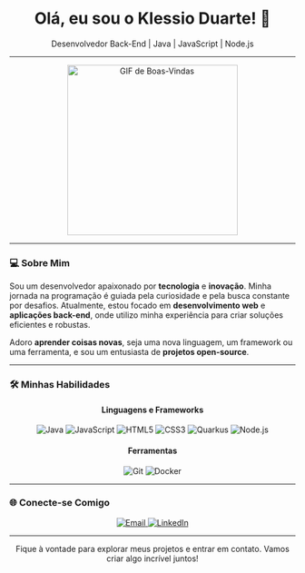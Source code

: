 <h1 align="center">Olá, eu sou o Klessio Duarte! 👋</h1>
<p align="center">Desenvolvedor Back-End | Java | JavaScript | Node.js</p>

---

<div align="center">
  <img src="https://media.giphy.com/media/qgM4mE95bY6dC/giphy.gif" alt="GIF de Boas-Vindas" width="300"/>
</div>

---

### 💻 Sobre Mim

Sou um desenvolvedor apaixonado por **tecnologia** e **inovação**. Minha jornada na programação é guiada pela curiosidade e pela busca constante por desafios. Atualmente, estou focado em **desenvolvimento web** e **aplicações back-end**, onde utilizo minha experiência para criar soluções eficientes e robustas.

Adoro **aprender coisas novas**, seja uma nova linguagem, um framework ou uma ferramenta, e sou um entusiasta de **projetos open-source**.

---

### 🛠️ Minhas Habilidades

<div align="center">
  <h4>Linguagens e Frameworks</h4>
  <p>
    <img src="https://img.shields.io/badge/Java-007396?style=for-the-badge&logo=java&logoColor=white" alt="Java"/>
    <img src="https://img.shields.io/badge/JavaScript-100000?style=for-the-badge&logo=javascript&logoColor=F7DF1E" alt="JavaScript"/>
    <img src="https://img.shields.io/badge/HTML5-E34F26?style=for-the-badge&logo=html5&logoColor=white" alt="HTML5"/>
    <img src="https://img.shields.io/badge/CSS3-1572B6?style=for-the-badge&logo=css3&logoColor=white" alt="CSS3"/>
    <img src="https://img.shields.io/badge/Quarkus-000000?style=for-the-badge&logo=quarkus&logoColor=white" alt="Quarkus"/>
    <img src="https://img.shields.io/badge/Node.js-339933?style=for-the-badge&logo=node.js&logoColor=white" alt="Node.js"/>
  </p>
  
  <h4>Ferramentas</h4>
  <p>
    <img src="https://img.shields.io/badge/Git-F05032?style=for-the-badge&logo=git&logoColor=white" alt="Git"/>
    <img src="https://img.shields.io/badge/Docker-2496ED?style=for-the-badge&logo=docker&logoColor=white" alt="Docker"/>
  </p>
</div>

---

### 🌐 Conecte-se Comigo

<div align="center">
  <a href="mailto:klessyopc@gmail.com" target="_blank">
    <img src="https://img.shields.io/badge/Email-D14836?style=for-the-badge&logo=gmail&logoColor=white" alt="Email"/>
  </a>
  <a href="https://www.linkedin.com/in/klessio-dos-santos-duarte-4788a0260/" target="_blank">
    <img src="https://img.shields.io/badge/LinkedIn-0077B5?style=for-the-badge&logo=linkedin&logoColor=white" alt="LinkedIn"/>
  </a>
</div>

---

<p align="center">Fique à vontade para explorar meus projetos e entrar em contato. Vamos criar algo incrível juntos!</p>
